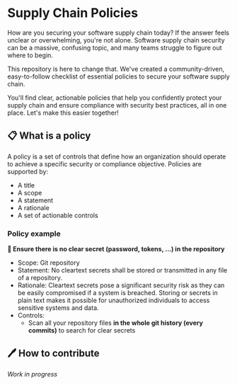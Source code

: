 
# Supply Chain Policies

How are you securing your software supply chain today? If the answer feels unclear or overwhelming, you're not alone. Software supply chain security can be a massive, confusing topic, and many teams struggle to figure out where to begin.

This repository is here to change that. We've created a community-driven, easy-to-follow checklist of essential policies to secure your software supply chain.

You'll find clear, actionable policies that help you confidently protect your supply chain and ensure compliance with security best practices, all in one place. Let's make this easier together!


## 📋 What is a policy

A policy is a set of controls that define how an organization should operate to achieve a specific security or compliance objective. Policies are supported by:
- A title
- A scope
- A statement
- A rationale
- A set of actionable controls

### Policy example

**🔐 Ensure there is no clear secret (password, tokens, ...) in the repository**
- Scope: Git repository
- Statement: No cleartext secrets shall be stored or transmitted in any file of a repository.
- Rationale: Cleartext secrets pose a significant security risk as they can be easily compromised if a system is breached. Storing or secrets in plain text makes it possible for unauthorized individuals to access sensitive systems and data.
- Controls:
    - Scan all your repository files **in the whole git history (every commits)** to search for clear secrets


## 🖊️ How to contribute

*Work in progress*
